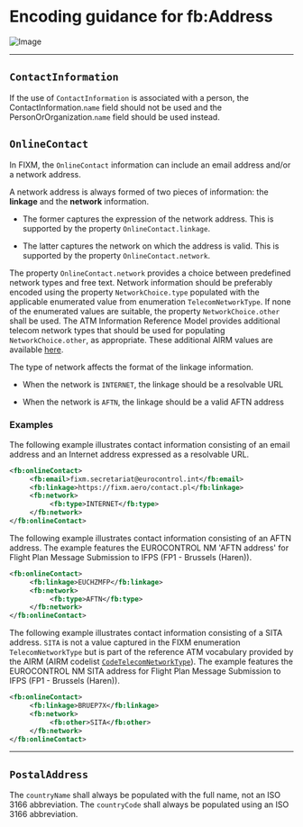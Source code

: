 # Encoding guidance for fb:Address

![Image](https://www.fixm.aero/releases/FIXM-4.3.0/doc/logical_model_documentation/EARoot/EA1/EA1/EA2/EA25.png)

---

## `ContactInformation`

If the use of `ContactInformation` is associated with a person, the ContactInformation.`name` field should not be used and the PersonOrOrganization.`name` field should be used instead.


## `OnlineContact`

In FIXM, the `OnlineContact` information can include an email address
and/or a network address.

A network address is always formed of two pieces of information: the
**linkage** and the **network** information.

- The former captures the expression of the network address. This is
    supported by the property `OnlineContact.linkage`.

- The latter captures the network on which the address is valid. This
    is supported by the property `OnlineContact.network`.

The property `OnlineContact.network` provides a choice between predefined
network types and free text. Network information should be preferably
encoded using the property `NetworkChoice.type` populated with the
applicable enumerated value from enumeration `TelecomNetworkType`. If none
of the enumerated values are suitable, the property `NetworkChoice.other`
shall be used. The ATM Information Reference Model provides additional
telecom network types that should be used for populating
`NetworkChoice.other`, as appropriate. These additional AIRM values are
available [here](http://airm.aero/viewer/1.0.0/logical-model/CodeTelecomNetworkType.html).

The type of network affects the format of the linkage information.

- When the network is `INTERNET`, the linkage should be a resolvable URL

- When the network is `AFTN`, the linkage should be a valid AFTN address

### Examples

The following example illustrates contact information consisting of an email
address and an Internet address expressed as a resolvable URL.

```xml
<fb:onlineContact>
     <fb:email>fixm.secretariat@eurocontrol.int</fb:email>
     <fb:linkage>https://fixm.aero/contact.pl</fb:linkage>
     <fb:network>
          <fb:type>INTERNET</fb:type>
     </fb:network>
</fb:onlineContact>
```

The following example illustrates contact information consisting of an AFTN
address. The example features the EUROCONTROL NM 'AFTN address' for
Flight Plan Message Submission to IFPS (FP1 - Brussels (Haren)).

```xml
<fb:onlineContact>
     <fb:linkage>EUCHZMFP</fb:linkage>
     <fb:network>
          <fb:type>AFTN</fb:type>
     </fb:network>
</fb:onlineContact>
```

The following example illustrates contact information consisting of a SITA
address. `SITA` is not a value captured in the FIXM enumeration
`TelecomNetworkType` but is part of the reference ATM vocabulary provided
by the AIRM (AIRM codelist
[`CodeTelecomNetworkType`](http://airm.aero/viewer/1.0.0/logical-model/CodeTelecomNetworkType.html)).
The example features the EUROCONTROL NM SITA address for Flight Plan
Message Submission to IFPS (FP1 - Brussels (Haren)).

```xml
<fb:onlineContact>
     <fb:linkage>BRUEP7X</fb:linkage>
     <fb:network>
          <fb:other>SITA</fb:other>
     </fb:network>
</fb:onlineContact>
```

---

## `PostalAddress`

The `countryName` shall always be populated with the full name, not an ISO 3166 abbreviation.
The `countryCode` shall always be populated using an ISO 3166 abbreviation.
